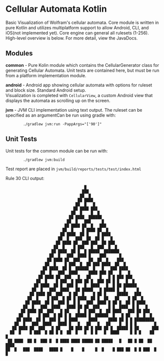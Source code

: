 # Cellular Automata Kotlin

Basic Visualization of Wolfram's cellular automata.  Core module is written in pure Kotlin and utilizes 
multiplatform support to allow Android, CLI, and iOS(not implemented yet).  Core engine can general all rulesets (1-256).
High-level overview is below.  For more detail, view the JavaDocs.

## Modules

__common__ - Pure Kolin module which contains the CellularGenerator class for generating Cellular Automata.  Unit tests are contained here, but must be run from a platform implementation module.

__android__ - Android app showing cellular automata with options for ruleset and block size. Standard Android setup.  
                Visualization is completed with `CellularView`, a custom Android view that displays the automata as scrolling up on the screen.

__jvm__ - JVM CLI implementation using text output.  The ruleset can be specified as an argumentCan be run using gradle with:

            ./gradlew jvm:run -PappArgs="['90']"


## Unit Tests

Unit tests for the common module can be run with:

            ./gradlew jvm:build
    
Test report are placed in `jvm/build/reports/tests/test/index.html`

Rule 30 CLI output:


                                        █
                                       ███
                                      ██  █
                                     ██ ████
                                    ██  █   █
                                   ██ ████ ███
                                  ██  █    █  █
                                 ██ ████  ██████
                                ██  █   ███     █
                               ██ ████ ██  █   ███
                              ██  █    █ ████ ██  █
                             ██ ████  ██ █    █ ████
                            ██  █   ███  ██  ██ █   █
                           ██ ████ ██  ███ ███  ██ ███
                          ██  █    █ ███   █  ███  █  █
                         ██ ████  ██ █  █ █████  ███████
                        ██  █   ███  ████ █    ███      █
                       ██ ████ ██  ███    ██  ██  █    ███
                      ██  █    █ ███  █  ██ ███ ████  ██  █
                     ██ ████  ██ █  ██████  █   █   ███ ████
                    ██  █   ███  ████     ████ ███ ██   █   █
                   ██ ████ ██  ███   █   ██    █   █ █ ███ ███
                  ██  █    █ ███  █ ███ ██ █  ███ ██ █ █   █  █
                 ██ ████  ██ █  ███ █   █  ████   █  █ ██ ██████
                ██  █   ███  ████   ██ █████   █ █████ █  █     █
               ██ ████ ██  ███   █ ██  █    █ ██ █     █████   ███
              ██  █    █ ███  █ ██ █ ████  ██ █  ██   ██    █ ██  █
             ██ ████  ██ █  ███ █  █ █   ███  ████ █ ██ █  ██ █ ████
            ██  █   ███  ████   ████ ██ ██  ███    █ █  ████  █ █   █
           ██ ████ ██  ███   █ ██    █  █ ███  █  ██ ████   ███ ██ ███
          ██  █    █ ███  █ ██ █ █  █████ █  ██████  █   █ ██   █  █  █
         ██ ████  ██ █  ███ █  █ ████     ████     ████ ██ █ █ █████████
        ██  █   ███  ████   ████ █   █   ██   █   ██    █  █ █ █        █
       ██ ████ ██  ███   █ ██    ██ ███ ██ █ ███ ██ █  █████ █ ██      ███
      ██  █    █ ███  █ ██ █ █  ██  █   █  █ █   █  ████     █ █ █    ██  █
     ██ ████  ██ █  ███ █  █ ████ ████ █████ ██ █████   █   ██ █ ██  ██ ████
    ██  █   ███  ████   ████ █    █    █     █  █    █ ███ ██  █ █ ███  █   █

